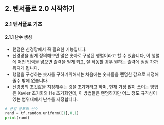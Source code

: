 ## 2. 텐서플로 2.0 시작하기
### 2.1 텐서플로 기초 
#### 2.1.1 난수 생성
* 랜덤은 신경망에서 꼭 필요한 기능입니다.
* 신경망을 쉽게 정의해보면 많은 숫자로 구성된 행렬이라고 할 수 있습니다, 이 행렬에 어떤 입력을 넣으면 출력을 얻게 되고, 잘 작동할 경우 원하는 출력에 점점 가까워지게 됩니다.
* 행렬을 구성하는 숫자를 구하기위해서는 처음에는 숫자들을 랜덤한 값으로 지정해 줄수 밖에 없습니다.
* 신경망의 초깃값을 지정해주는 것을 초기화라고 하며, 현재 가장 많이 쓰이는 방법은 Xavier 초기화와 He 초기화인데, 이 방법들은 랜덤하지만 어느 정도 규칙성이 있는 범위내에서 난수를 지정합니다.
```python
# 균일 분포의 난수
rand = tf.random.uniform([1],0,1)
print(rand)
```
